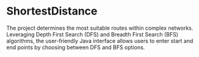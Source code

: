 # ShortestDistance
The project determines the most suitable routes within complex networks. Leveraging Depth First Search (DFS) and Breadth First Search (BFS) algorithms, the user-friendly Java interface allows users to enter start and end points by choosing between DFS and BFS options.
